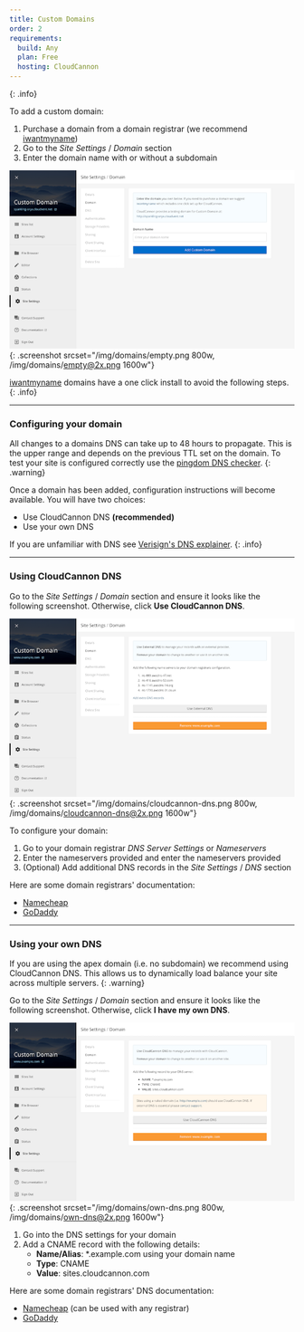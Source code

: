 ```yaml
---
title: Custom Domains
order: 2
requirements:
  build: Any
  plan: Free
  hosting: CloudCannon
---
```


{: .info}

To add a custom domain:

1. Purchase a domain from a domain registrar (we recommend [iwantmyname](http://www.shareasale.com/r.cfm?B=210738&U=852853&M=25581&urllink=https://iwantmyname.com/services/developer/cloud-cannon-custom-domains))
2. Go to the *Site Settings* / *Domain* section
3. Enter the domain name with or without a subdomain

![Site settings domain section with subdomain](/img/domains/empty.png){: .screenshot srcset="/img/domains/empty.png 800w, /img/domains/empty@2x.png 1600w"}

[iwantmyname](http://www.shareasale.com/r.cfm?B=210738&U=852853&M=25581&urllink=https://iwantmyname.com/services/developer/cloud-cannon-custom-domains) domains have a one click install to avoid the following steps.
{: .info}

---

### Configuring your domain

All changes to a domains DNS can take up to 48 hours to propagate. This is the upper range and depends on the previous TTL set on the domain. To test your site is configured correctly use the [pingdom DNS checker](http://dnscheck.pingdom.com/).
{: .warning}

Once a domain has been added, configuration instructions will become available. You will have two choices:

* Use CloudCannon DNS **(recommended)**
* Use your own DNS

If you are unfamiliar with DNS see [Verisign's DNS explainer](http://www.verisigninc.com/en_US/domain-names/online/how-dns-works/index.xhtml).
{: .info}

---

### Using CloudCannon DNS

Go to the *Site Settings* / *Domain* section and ensure it looks like the following screenshot. Otherwise, click **Use CloudCannon DNS**.

![Site settings domain section with own DNS](/img/domains/cloudcannon-dns.png){: .screenshot srcset="/img/domains/cloudcannon-dns.png 800w, /img/domains/cloudcannon-dns@2x.png 1600w"}

To configure your domain:

1. Go to your domain registrar *DNS Server Settings* or *Nameservers*
2. Enter the nameservers provided and enter the nameservers provided
3. (Optional) Add additional DNS records in the *Site Settings* / *DNS* section

Here are some domain registrars' documentation:

* [Namecheap](https://www.namecheap.com/support/knowledgebase/article.aspx/767/10/how-can-i-change-the-nameservers-for-my-domain)
* [GoDaddy](https://www.godaddy.com/help/setting-nameservers-for-your-domain-names-664)

---

### Using your own DNS

If you are using the apex domain (i.e. no subdomain) we recommend using CloudCannon DNS. This allows us to dynamically load balance your site across multiple servers.
{: .warning}

Go to the *Site Settings* / *Domain* section and ensure it looks like the following screenshot. Otherwise, click **I have my own DNS**.

![Site settings domain section with own DNS](/img/domains/own-dns.png){: .screenshot srcset="/img/domains/own-dns.png 800w, /img/domains/own-dns@2x.png 1600w"}

1. Go into the DNS settings for your domain
2. Add a CNAME record with the following details:
    - **Name/Alias**: *.example.com using your domain name
    - **Type**: CNAME
    - **Value**: sites.cloudcannon.com

Here are some domain registrars' DNS documentation:

* [Namecheap](https://www.namecheap.com/domains/freedns.aspx) (can be used with any registrar)
* [GoDaddy](https://www.godaddy.com/help/managing-dns-for-your-domain-names-680)
